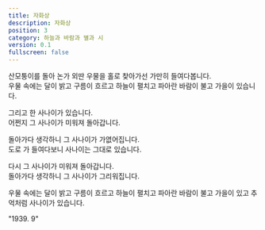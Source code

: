```yaml
---
title: 자화상
description: 자화상
position: 3
category: 하늘과 바람과 별과 시
version: 0.1
fullscreen: false
---
```


산모퉁이를 돌아 논가 외딴 우물을 홀로 찾아가선 가만히 들여다봅니다.  
우물 속에는 달이 밝고 구름이 흐르고 하늘이 펼치고 파아란 바람이 불고 가을이 있습니다.  

그리고 한 사나이가 있습니다.  
어쩐지 그 사나이가 미워져 돌아갑니다.  

돌아가다 생각하니 그 사나이가 가엾어집니다.  
도로 가 들여다보니 사나이는 그대로 있습니다.  

다시 그 사나이가 미워져 돌아갑니다.  
돌아가다 생각하니 그 사나이가 그리워집니다.  

우물 속에는 달이 밝고 구름이 흐르고 하늘이 펼치고 파아란 바람이 불고 가을이 있고 추억처럼 사나이가 있습니다.  

"1939. 9"
